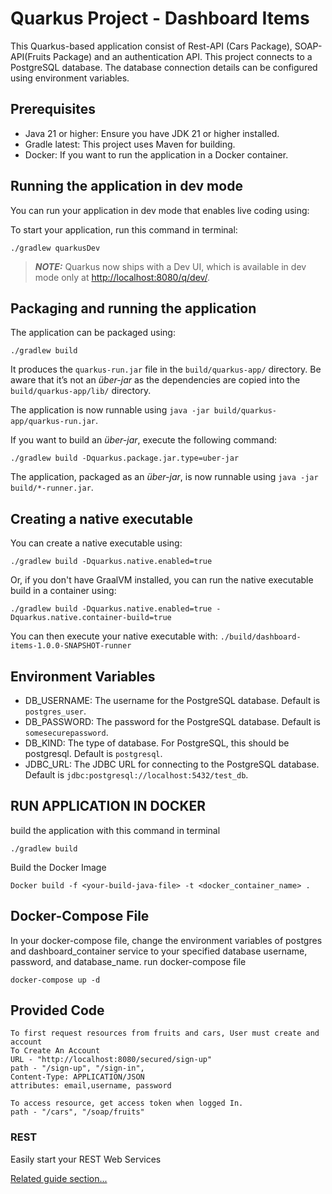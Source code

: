 
# Quarkus Project - Dashboard Items
This Quarkus-based application consist of Rest-API (Cars Package), SOAP-API(Fruits Package)
and an authentication API. This project connects to a PostgreSQL database.
The database connection details can be configured using environment variables.

## Prerequisites
- Java 21 or higher: Ensure you have JDK 21 or higher installed.
- Gradle latest: This project uses Maven for building.
- Docker: If you want to run the application in a Docker container.

## Running the application in dev mode

You can run your application in dev mode that enables live coding using:

To start your application, run this command in terminal:

```shell/terminal script
./gradlew quarkusDev
```

> **_NOTE:_**  Quarkus now ships with a Dev UI, which is available in dev mode only at <http://localhost:8080/q/dev/>.

## Packaging and running the application

The application can be packaged using:

```shell script
./gradlew build
```

It produces the `quarkus-run.jar` file in the `build/quarkus-app/` directory.
Be aware that it’s not an _über-jar_ as the dependencies are copied into the `build/quarkus-app/lib/` directory.

The application is now runnable using `java -jar build/quarkus-app/quarkus-run.jar`.

If you want to build an _über-jar_, execute the following command:

```shell script
./gradlew build -Dquarkus.package.jar.type=uber-jar
```

The application, packaged as an _über-jar_, is now runnable using `java -jar build/*-runner.jar`.

## Creating a native executable

You can create a native executable using:

```shell script
./gradlew build -Dquarkus.native.enabled=true
```

Or, if you don't have GraalVM installed, you can run the native executable build in a container using:

```shell script
./gradlew build -Dquarkus.native.enabled=true -Dquarkus.native.container-build=true
```

You can then execute your native executable with: `./build/dashboard-items-1.0.0-SNAPSHOT-runner`


## Environment Variables
- DB_USERNAME: The username for the PostgreSQL database. Default is `postgres_user`.
- DB_PASSWORD: The password for the PostgreSQL database. Default is `somesecurepassword`.
- DB_KIND: The type of database. For PostgreSQL, this should be postgresql. Default is `postgresql`.
- JDBC_URL: The JDBC URL for connecting to the PostgreSQL database. Default is `jdbc:postgresql://localhost:5432/test_db`.


## RUN APPLICATION IN DOCKER

build the application with this command in terminal
```shell script
./gradlew build 
```
Build the Docker Image
```shell script
Docker build -f <your-build-java-file> -t <docker_container_name> . 
```

## Docker-Compose File
In your docker-compose file, change the environment variables of postgres and dashboard_container service
to your specified database username, password, and database_name.
run docker-compose file
```shell script
docker-compose up -d 
```

## Provided Code
    To first request resources from fruits and cars, User must create and account
    To Create An Account
    URL - "http://localhost:8080/secured/sign-up"
    path - "/sign-up", "/sign-in",
    Content-Type: APPLICATION/JSON
    attributes: email,username, password

    To access resource, get access token when logged In.
    path - "/cars", "/soap/fruits"


### REST

Easily start your REST Web Services

[Related guide section...](https://quarkus.io/guides/getting-started-reactive#reactive-jax-rs-resources)
